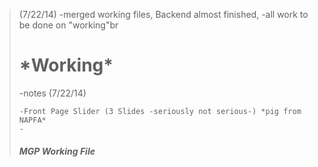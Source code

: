 <blockquote>
(7/22/14)
	-merged working files, Backend almost finished,
	-all work to be done on "working"br


<h1>*Working*</h1>
-notes (7/22/14)
	
	-Front Page Slider (3 Slides -seriously not serious-) *pig from NAPFA*
	-

<h4><em>MGP Working File</em></h4>
</blockquote>
